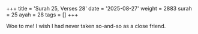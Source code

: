 +++
title = 'Surah 25, Verses 28'
date = '2025-08-27'
weight = 2883
surah = 25
ayah = 28
tags = []
+++

Woe to me! I wish I had never taken so-and-so as a close friend.